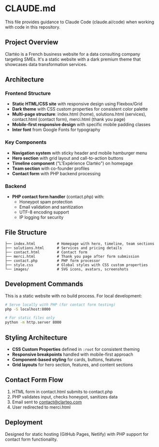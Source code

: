 # CLAUDE.md

This file provides guidance to Claude Code (claude.ai/code) when working with code in this repository.

## Project Overview

Clartéo is a French business website for a data consulting company targeting SMEs. It's a static website with a dark premium theme that showcases data transformation services.

## Architecture

### Frontend Structure
- **Static HTML/CSS site** with responsive design using Flexbox/Grid
- **Dark theme** with CSS custom properties for consistent color palette
- **Multi-page structure**: index.html (home), solutions.html (services), contact.html (contact form), merci.html (thank you page)
- **Mobile-first responsive design** with specific mobile padding classes
- **Inter font** from Google Fonts for typography

### Key Components
- **Navigation system** with sticky header and mobile hamburger menu
- **Hero section** with grid layout and call-to-action buttons
- **Timeline component** ("L'Expérience Clartéo") on homepage
- **Team section** with co-founder profiles
- **Contact form** with PHP backend processing

### Backend
- **PHP contact form handler** (contact.php) with:
  - Honeypot spam protection
  - Email validation and sanitization
  - UTF-8 encoding support
  - IP logging for security

## File Structure

```
├── index.html          # Homepage with hero, timeline, team sections
├── solutions.html      # Services and pricing details  
├── contact.html        # Contact form
├── merci.html          # Thank you page after form submission
├── contact.php         # PHP form processor
├── style.css           # Global styles with CSS custom properties
└── images/             # SVG icons, avatars, screenshots
```

## Development Commands

This is a static website with no build process. For local development:

```bash
# Serve locally with PHP (for contact form testing)
php -S localhost:8000

# For static files only
python -m http.server 8000
```

## Styling Architecture

- **CSS Custom Properties** defined in `:root` for consistent theming
- **Responsive breakpoints** handled with mobile-first approach
- **Component-based styling** for cards, buttons, features
- **Grid layouts** for hero section, features, and content sections

## Contact Form Flow

1. HTML form in contact.html submits to contact.php
2. PHP validates input, checks honeypot, sanitizes data
3. Email sent to contact@clarteo.com
4. User redirected to merci.html

## Deployment

Designed for static hosting (GitHub Pages, Netlify) with PHP support for contact form functionality.